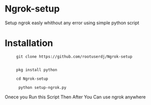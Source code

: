 # Ngrok-setup
Setup ngrok easly whithout any error using simple python script

# Installation



         git clone https://github.com/rootuserdj/Ngrok-setup
    
          
         pkg install python

         cd Ngrok-setup

          python setup-ngrok.py


 Onece you Run this Script Then After You Can use ngrok anywhere
